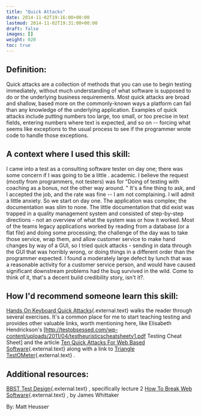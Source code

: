 ```yaml
---
title: "Quick Attacks"
date: 2014-11-02T19:16:00+00:00
lastmod: 2014-11-02T19:31:00+00:00
draft: false
images: []
weight: 020
toc: true
---
```


## Definition:

Quick attacks are a collection of methods that you can use to begin testing immediately, without much understanding of what software is supposed to do or the underlying business requirements.
Most quick attacks are broad and shallow, based more on the commonly-known ways a platform can fail than any knowledge of the underlying application.
Examples of quick attacks include putting numbers too large, too small, or too precise in text fields, entering numbers where text is expected, and so on \-- forcing what seems like exceptions to the usual process to see if the programmer wrote code to handle those exceptions.

## A context where I used this skill:

I came into a test as a consulting software tester on day one; there was some concern if I was going to be a little \.
academic.
I believe the request (mostly from programmers, not testers) was for \"Doing of testing with coaching as a bonus, not the other way around.
\" It\'s a fine thing to ask, and I accepted the job, and the rate was fine \-- I am not complaining.
I will admit a little anxiety.
So we start on day one.
The application was complex; the documentation was slim to none.
The little documentation that did exist was trapped in a quality management system and consisted of step-by-step directions - not an overview of what the system was or how it worked.
Most of the teams legacy applications worked by reading from a database (or a flat file) and doing some processing; the challenge of the day was to take those service, wrap them, and allow customer service to make hand changes by way of a GUI, so I tried quick attacks - sending in data through the GUI that was horribly wrong, or doing things in a different order than the programmer expected.
I found a moderately large defect by lunch that was a reasonable activity for a customer service person, and would have caused significant downstream problems had the bug survived in the wild.
Come to think of it, that\'s a decent build credibility story, isn\'t it?.

## How I\'d recommend someone learn this skill:

[Hands On Keyboard Quick Attacks](http://itknowledgeexchange.techtarget.com/software-quality/teaching-quick-attacks/){.external.text} walks the reader through several exercises.
It\'s a common place for me to start teaching testing and provides other valuable links, worth mentioning here, like Elisabeth Hendrickson\'s \[<http://testobsessed.com/wp-content/uploads/2011/04/testheuristicscheatsheetv1.pdf> Testing Cheat Sheet\] and the article [Ten Quick Attacks For Web Based Software](http://searchsoftwarequality.techtarget.com/tip/Ten-quick-attacks-for-web-based-software){.external.text} along with a link to [Triangle TestOMeter](http://www.testinggeek.com/software-testing-testometer-triangle-test){.external.text} .

## Additional resources:

[BBST Test Design](http://www.testingeducation.org/BBST/testdesign/){.external.text} , specifically lecture 2
[How To Break Web Software](http://www.amazon.com/How-Break-Web-Software-Applications/dp/0321369440){.external.text} , by James Whittaker

By: Matt Heusser

